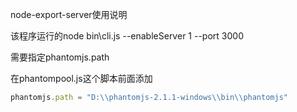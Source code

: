 node-export-server使用说明

该程序运行的node bin\cli.js --enableServer 1 --port 3000

需要指定phantomjs.path

在phantompool.js这个脚本前面添加

```javascript
phantomjs.path = "D:\\phantomjs-2.1.1-windows\\bin\\phantomjs"
```